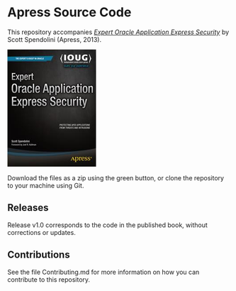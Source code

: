 # Apress Source Code

This repository accompanies [*Expert Oracle Application Express Security*](http://www.apress.com/9781430247319) by Scott Spendolini (Apress, 2013).

![Cover image](9781430247319.jpg)

Download the files as a zip using the green button, or clone the repository to your machine using Git.

## Releases

Release v1.0 corresponds to the code in the published book, without corrections or updates.

## Contributions

See the file Contributing.md for more information on how you can contribute to this repository.
